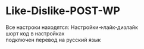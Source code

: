 # Like-Dislike-POST-WP
Все настроки находятся:
Настройки->лайк-дизлайк<br>
шорт код в настройках<br>
подключен перевод на русский язык<br>

